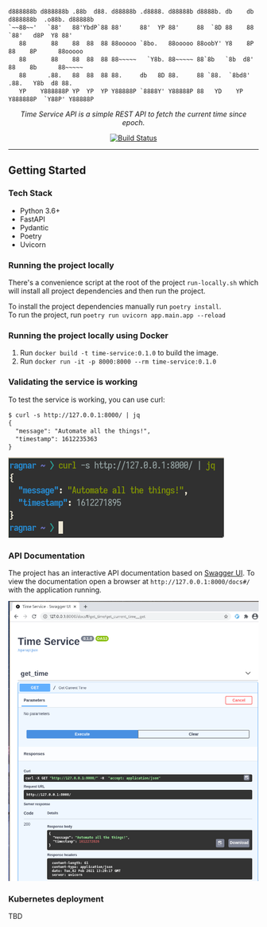 <p align="center">

    d888888b d888888b .88b  d88. d88888b .d8888. d88888b d8888b. db    db d888888b  .o88b. d88888b 
    `~~88~~'   `88'   88'YbdP`88 88'     88'  YP 88'     88  `8D 88    88   `88'   d8P  Y8 88'     
       88       88    88  88  88 88ooooo `8bo.   88ooooo 88oobY' Y8    8P    88    8P      88ooooo 
       88       88    88  88  88 88~~~~~   `Y8b. 88~~~~~ 88`8b   `8b  d8'    88    8b      88~~~~~ 
       88      .88.   88  88  88 88.     db   8D 88.     88 `88.  `8bd8'    .88.   Y8b  d8 88.     
       YP    Y888888P YP  YP  YP Y88888P `8888Y' Y88888P 88   YD    YP    Y888888P  `Y88P' Y88888P 

</p>

<p align="center">
    <em>Time Service API is a simple REST API to fetch the current time since epoch.</em>
</p>

<p align="center">

<a href="https://github.com/elkrammer/time-service/actions?query=workflow%3ADocker%20Build" target="_blank">
    <img src="https://github.com/elkrammer/time-service/workflows/Docker%20Build/badge.svg" alt="Build Status">
</a>

---

## Getting Started

### Tech Stack

* Python 3.6+
* FastAPI
* Pydantic
* Poetry
* Uvicorn

### Running the project locally

There's a convenience script at the root of the project `run-locally.sh` which will install all project dependencies and then run the project.

To install the project dependencies manually run `poetry install`.  
To run the project, run `poetry run uvicorn app.main.app --reload`

### Running the project locally using Docker

1. Run `docker build -t time-service:0.1.0` to build the image.
2. Run `docker run -it -p 8000:8000 --rm time-service:0.1.0`

### Validating the service is working

To test the service is working, you can use curl:

```
$ curl -s http://127.0.0.1:8000/ | jq
{
  "message": "Automate all the things!",
  "timestamp": 1612235363
}
```

![curl example](docs/curl.png "curl")

### API Documentation

The project has an interactive API documentation based on [Swagger UI](https://swagger.io/tools/swagger-ui/).
To view the documentation open a browser at `http://127.0.0.1:8000/docs#/` with the application running.

![Swagger](docs/swagger.png "Swagger")

### Kubernetes deployment

TBD
